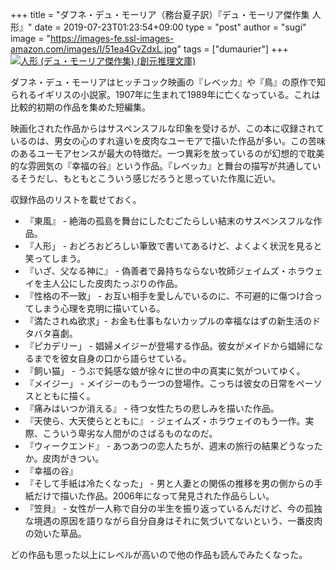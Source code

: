 +++
title = "ダフネ・デュ・モーリア（務台夏子訳）『デュ・モーリア傑作集 人形』"
date = 2019-07-23T01:23:54+09:00
type = "post"
author = "sugi"
image = "https://images-fe.ssl-images-amazon.com/images/I/51ea4GvZdxL.jpg"
tags = ["dumaurier"]
+++
<a href="http://www.amazon.co.jp/exec/obidos/ASIN/4488206050/chezsugi-22/ref=nosim/" name="amazletlink" target="_blank"><img src="https://images-fe.ssl-images-amazon.com/images/I/51ea4GvZdxL.jpg" alt="人形 (デュ・モーリア傑作集) (創元推理文庫)" class="align-left"/></a>

ダフネ・デュ・モーリアはヒッチコック映画の『レベッカ』や『鳥』の原作で知られるイギリスの小説家。1907年に生まれて1989年に亡くなっている。これは比較的初期の作品を集めた短編集。

映画化された作品からはサスペンスフルな印象を受けるが、この本に収録されているのは、男女の心のすれ違いを皮肉なユーモアで描いた作品が多い。この苦味のあるユーモアセンスが最大の特徴だ。一つ異彩を放っているのが幻想的で耽美的な雰囲気の『幸福の谷』という作品。『レベッカ』と舞台の描写が共通しているそうだし、もともとこういう感じだろうと思っていた作風に近い。

収録作品のリストを載せておく。

- 『東風』 - 絶海の孤島を舞台にしたむごたらしい結末のサスペンスフルな作品。
- 『人形」 - おどろおどろしい筆致で書いてあるけど、よくよく状況を見ると笑ってしまう。
- 『いざ、父なる神に』 - 偽善者で鼻持ちならない牧師ジェイムズ・ホラウェイを主人公にした皮肉たっぷりの作品。
- 『性格の不一致」 - お互い相手を愛しんでいるのに、不可避的に傷つけ合ってしまう心理を克明に描いている。
- 『満たされぬ欲求」- お金も仕事もないカップルの幸福なはずの新生活のドタバタ喜劇。
- 『ピカデリー」 - 娼婦メイジーが登場する作品。彼女がメイドから娼婦になるまでを彼女自身の口から語らせている。
- 『飼い猫」 - うぶで鈍感な娘が徐々に世の中の真実に気がついてゆく。
- 『メイジー」 - メイジーのもう一つの登場作。こっちは彼女の日常をペーソスとともに描く。
- 『痛みはいつか消える』 - 待つ女性たちの悲しみを描いた作品。
- 『天使ら、大天使らとともに』 - ジェイムズ・ホラウェイのもう一作。実際、こういう卑劣な人間がのさばるものなのだ。
- 『ウィークエンド』 - あつあつの恋人たちが、週末の旅行の結果どうなったか。皮肉がきつい。
- 『幸福の谷』
- 『そして手紙は冷たくなった」 - 男と人妻との関係の推移を男の側からの手紙だけで描いた作品。2006年になって発見された作品らしい。
- 『笠貝』 - 女性が一人称で自分の半生を振り返っているんだけど、今の孤独な境遇の原因を語りながら自分自身はそれに気づいてないという、一番皮肉の効いた草品。

どの作品も思った以上にレベルが高いので他の作品も読んでみたくなった。
